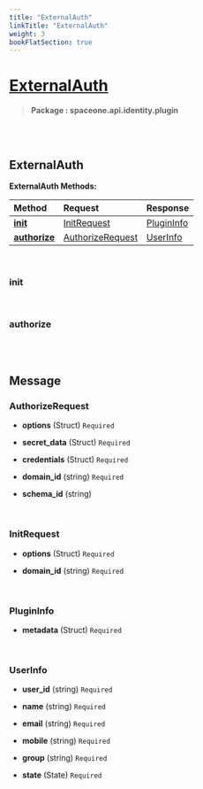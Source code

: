 ```yaml
---
title: "ExternalAuth"
linkTitle: "ExternalAuth"
weight: 3
bookFlatSection: true
---
```

# [ExternalAuth](#ExternalAuth)



>  **Package : spaceone.api.identity.plugin**

<br>
<br>

## ExternalAuth





**ExternalAuth Methods:**


| Method | Request | Response |
| :----- | :-------- | :-------- |
| [**init**](./ExternalAuth#init) | [InitRequest](ExternalAuth#initrequest) | [PluginInfo](ExternalAuth#plugininfo) |
| [**authorize**](./ExternalAuth#authorize) | [AuthorizeRequest](ExternalAuth#authorizerequest) | [UserInfo](ExternalAuth#userinfo) |



    
<br>

### init










    
<br>

### authorize










    


<br>
<br>

## Message



### AuthorizeRequest
* **options** (Struct)   `Required` 

    
* **secret_data** (Struct)   `Required` 

    
* **credentials** (Struct)   `Required` 

    
* **domain_id** (string)   `Required` 

    
* **schema_id** (string)  

    <br>

### InitRequest
* **options** (Struct)   `Required` 

    
* **domain_id** (string)   `Required` 

    <br>

### PluginInfo
* **metadata** (Struct)   `Required` 

    <br>

### UserInfo
* **user_id** (string)   `Required` 

    
* **name** (string)   `Required` 

    
* **email** (string)   `Required` 

    
* **mobile** (string)   `Required` 

    
* **group** (string)   `Required` 

    
* **state** (State)   `Required` 

    <br>
